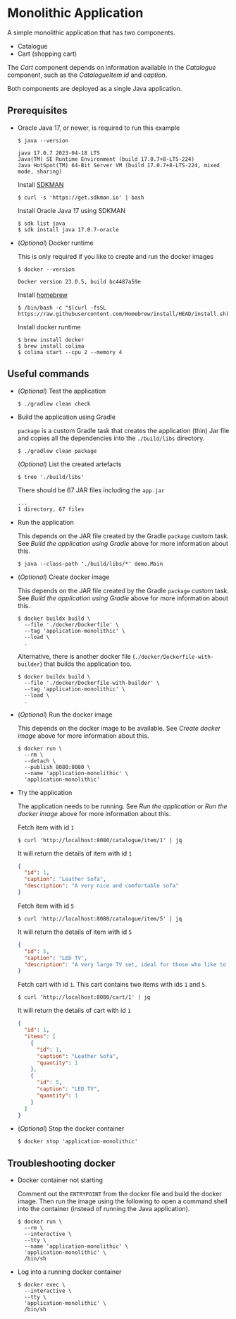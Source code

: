 # Monolithic Application

A simple monolithic application that has two components.

- Catalogue
- Cart (shopping cart)

The _Cart_ component depends on information available in the _Catalogue_
component, such as the _CatalogueItem_ _id_ and _caption_.

Both components are deployed as a single Java application.

## Prerequisites

- Oracle Java 17, or newer, is required to run this example

  ```shell
  $ java --version
  ```

  ```
  java 17.0.7 2023-04-18 LTS
  Java(TM) SE Runtime Environment (build 17.0.7+8-LTS-224)
  Java HotSpot(TM) 64-Bit Server VM (build 17.0.7+8-LTS-224, mixed mode, sharing)
  ```

  Install [SDKMAN](https://sdkman.io/)

  ```shell
  $ curl -s 'https://get.sdkman.io' | bash
  ```

  Install Oracle Java 17 using SDKMAN

  ```shell
  $ sdk list java
  $ sdk install java 17.0.7-oracle
  ```

- (_Optional_) Docker runtime

  This is only required if you like to create and run the docker images

  ```shell
  $ docker --version
  ```

  ```
  Docker version 23.0.5, build bc4487a59e
  ```

  Install [homebrew](https://mac.install.guide/homebrew/index.html)

  ```shell
  $ /bin/bash -c "$(curl -fsSL https://raw.githubusercontent.com/Homebrew/install/HEAD/install.sh)"
  ```

  Install docker runtime

  ```shell
  $ brew install docker
  $ brew install colima
  $ colima start --cpu 2 --memory 4
  ```

## Useful commands

- (_Optional_) Test the application

  ```shell
  $ ./gradlew clean check
  ```

- Build the application using Gradle

  `package` is a custom Gradle task that creates the application (thin) Jar file
  and copies all the dependencies into the `./build/libs` directory.

  ```shell
  $ ./gradlew clean package
  ```

  (_Optional_) List the created artefacts

  ```shell
  $ tree './build/libs'
  ```

  There should be 67 JAR files including the `app.jar`

  ```
  ...
  1 directory, 67 files
  ```

- Run the application

  This depends on the JAR file created by the Gradle `package` custom task. See
  _Build the application using Gradle_ above for more information about this.

  ```shell
  $ java --class-path './build/libs/*' demo.Main
  ```

- (_Optional_) Create docker image

  This depends on the JAR file created by the Gradle `package` custom task. See
  _Build the application using Gradle_ above for more information about this.

  ```shell
  $ docker buildx build \
    --file './docker/Dockerfile' \
    --tag 'application-monolithic' \
    --load \
    .
  ```

  Alternative, there is another docker file (`./docker/Dockerfile-with-builder`)
  that builds the application too.

  ```shell
  $ docker buildx build \
    --file './docker/Dockerfile-with-builder' \
    --tag 'application-monolithic' \
    --load \
    .
  ```

- (_Optional_) Run the docker image

  This depends on the docker image to be available. See _Create docker image_
  above for more information about this.

  ```shell
  $ docker run \
    --rm \
    --detach \
    --publish 8080:8080 \
    --name 'application-monolithic' \
    'application-monolithic'
  ```

- Try the application

  The application needs to be running. See _Run the application_ or
  _Run the docker image_ above for more information about this.

  Fetch item with id `1`

  ```shell
  $ curl 'http://localhost:8080/catalogue/item/1' | jq
  ```

  It will return the details of item with id `1`

  ```json
  {
    "id": 1,
    "caption": "Leather Sofa",
    "description": "A very nice and comfortable sofa"
  }
  ```

  Fetch item with id `5`

  ```shell
  $ curl 'http://localhost:8080/catalogue/item/5' | jq
  ```

  It will return the details of item with id `5`

  ```json
  {
    "id": 5,
    "caption": "LED TV",
    "description": "A very large TV set, ideal for those who like to bring TV shows and spend time watching TV"
  }
  ```

  Fetch cart with id `1`. This cart contains two items with ids `1` and `5`.

  ```shell
  $ curl 'http://localhost:8080/cart/1' | jq
  ```

  It will return the details of cart with id `1`

  ```json
  {
    "id": 1,
    "items": [
      {
        "id": 1,
        "caption": "Leather Sofa",
        "quantity": 1
      },
      {
        "id": 5,
        "caption": "LED TV",
        "quantity": 1
      }
    ]
  }
  ```

- (_Optional_) Stop the docker container

  ```shell
  $ docker stop 'application-monolithic'
  ```

## Troubleshooting docker

- Docker container not starting

  Comment out the `ENTRYPOINT` from the docker file and build the docker image.
  Then run the image using the following to open a command shell into the
  container (instead of running the Java application).

  ```shell
  $ docker run \
    --rm \
    --interactive \
    --tty \
    --name 'application-monolithic' \
    'application-monolithic' \
    /bin/sh
  ```

- Log into a running docker container

  ```shell
  $ docker exec \
    --interactive \
    --tty \
    'application-monolithic' \
    /bin/sh
  ```
